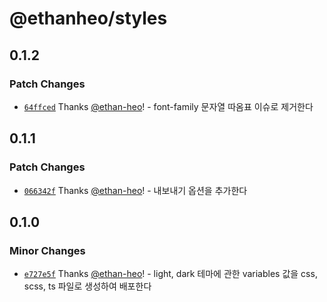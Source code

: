 # @ethanheo/styles

## 0.1.2

### Patch Changes

- [`64ffced`](https://github.com/ethan-heo/ethan-styles/commit/64ffcedc23e66d8339e5bc08e12c7fd6ebfc5261) Thanks [@ethan-heo](https://github.com/ethan-heo)! - font-family 문자열 따옴표 이슈로 제거한다

## 0.1.1

### Patch Changes

- [`066342f`](https://github.com/ethan-heo/ethan-styles/commit/066342fdf9f3d33e841bf9a982b2960fc6368603) Thanks [@ethan-heo](https://github.com/ethan-heo)! - 내보내기 옵션을 추가한다

## 0.1.0

### Minor Changes

- [`e727e5f`](https://github.com/ethan-heo/ethan-styles/commit/e727e5f198d650db11e32aab573c9d7462ca5852) Thanks [@ethan-heo](https://github.com/ethan-heo)! - light, dark 테마에 관한 variables 값을 css, scss, ts 파일로 생성하여 배포한다

